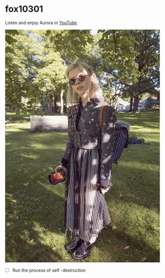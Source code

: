 # fox10301
Listen and enjoy Aurora in [YouTube](https://youtube.com/@auroramusic).

![AURORA](https://raw.githubusercontent.com/person10301/fox10301/refs/heads/main/Photos/auroramusic-2eovv943njne1.jpg)

- [ ] Run the process of self -destruction
